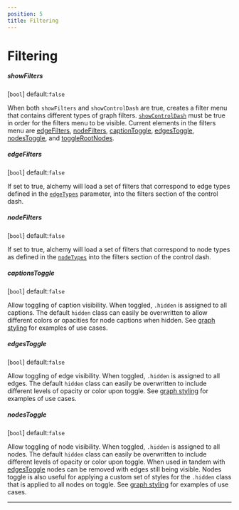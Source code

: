 ```yaml
---
position: 5
title: Filtering
---
```


# Filtering

<p></p>

##### showFilters 

[`bool`] default:`false`

When both `showFilters` and `showControlDash` are true, creates a filter menu that contains different types of graph filters.  [`showControlDash`](#showcontroldash) must be true in order for the filters menu to be visible.  Current elements in the filters menu are [edgeFilters](#edgefilters), [nodeFilters](#nodefilters), [captionToggle](#captiontoggle), [edgesToggle](#edgestoggle), [nodesToggle](#nodestoggle), and [toggleRootNodes](#togglerootnodes).

##### edgeFilters

[`bool`] default:`false`

If set to true, alchemy will load a set of filters that correspond to edge types defined in the [`edgeTypes`](#edgetypes) parameter, into the filters section of the control dash.

##### nodeFilters 

[`bool`] default:`false`  

If set to true, alchemy will load a set of filters that correspond to node types as defined in the [`nodeTypes`](#nodetypes) into the filters section of the control dash.

##### captionsToggle 

[`bool`] default:`false`

Allow toggling of caption visibility.  When toggled, `.hidden` is assigned to all captions.  The default `hidden` class can easily be overwritten to allow different colors or opacities for node captions when hidden.  See [graph styling](../#Graph-Styling) for examples of use cases.

##### edgesToggle

[`bool`] default:`false` 

Allow toggling of edge visibility.  When toggled, `.hidden` is assigned to all edges.  The default `hidden` class can easily be overwritten to include different levels of opacity or color upon toggle.  See [graph styling](#Graph-Styling) for examples of use cases.

##### nodesToggle 

[`bool`] default:`false`

Allow toggling of node visibility.  When toggled, `.hidden` is assigned to all nodes.  The default `hidden` class can easily be overwritten to include different levels of opacity or color upon toggle.  When used in tandem with [edgesToggle](#edgestoggle) nodes can be removed with edges still being visible.  Nodes toggle is also useful for applying a custom set of styles for the `.hidden` class that is applied to all nodes on toggle.  See [graph styling](#Graph-Styling) for examples of use cases.
 
_____
